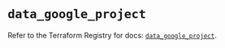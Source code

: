 # `data_google_project`

Refer to the Terraform Registry for docs: [`data_google_project`](https://registry.terraform.io/providers/hashicorp/google/6.34.0/docs/data-sources/project).
